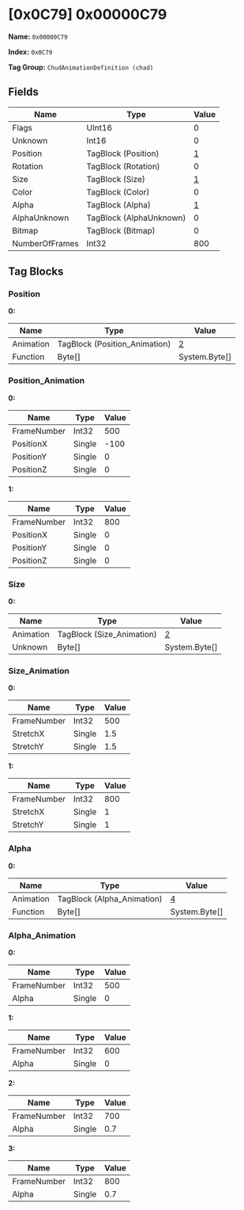 # [0x0C79] 0x00000C79

**Name:** ```0x00000C79```

**Index:** ```0x0C79```

**Tag Group:** ```ChudAnimationDefinition (chad)```

## Fields

Name	| Type	| Value
---	|---	|---	|
Flags	|UInt16	|0
Unknown	|Int16	|0
Position	|TagBlock (Position)	|[1](#position)
Rotation	|TagBlock (Rotation)	|0
Size	|TagBlock (Size)	|[1](#size)
Color	|TagBlock (Color)	|0
Alpha	|TagBlock (Alpha)	|[1](#alpha)
AlphaUnknown	|TagBlock (AlphaUnknown)	|0
Bitmap	|TagBlock (Bitmap)	|0
NumberOfFrames	|Int32	|800


## Tag Blocks

### Position

**0:**

Name	| Type	| Value
---	|---	|---	|
Animation	|TagBlock (Position_Animation)	|[2](#position_animation)
Function	|Byte[]	|System.Byte[]


### Position_Animation

**0:**

Name	| Type	| Value
---	|---	|---	|
FrameNumber	|Int32	|500
PositionX	|Single	|-100
PositionY	|Single	|0
PositionZ	|Single	|0


**1:**

Name	| Type	| Value
---	|---	|---	|
FrameNumber	|Int32	|800
PositionX	|Single	|0
PositionY	|Single	|0
PositionZ	|Single	|0


### Size

**0:**

Name	| Type	| Value
---	|---	|---	|
Animation	|TagBlock (Size_Animation)	|[2](#size_animation)
Unknown	|Byte[]	|System.Byte[]


### Size_Animation

**0:**

Name	| Type	| Value
---	|---	|---	|
FrameNumber	|Int32	|500
StretchX	|Single	|1.5
StretchY	|Single	|1.5


**1:**

Name	| Type	| Value
---	|---	|---	|
FrameNumber	|Int32	|800
StretchX	|Single	|1
StretchY	|Single	|1


### Alpha

**0:**

Name	| Type	| Value
---	|---	|---	|
Animation	|TagBlock (Alpha_Animation)	|[4](#alpha_animation)
Function	|Byte[]	|System.Byte[]


### Alpha_Animation

**0:**

Name	| Type	| Value
---	|---	|---	|
FrameNumber	|Int32	|500
Alpha	|Single	|0


**1:**

Name	| Type	| Value
---	|---	|---	|
FrameNumber	|Int32	|600
Alpha	|Single	|0


**2:**

Name	| Type	| Value
---	|---	|---	|
FrameNumber	|Int32	|700
Alpha	|Single	|0.7


**3:**

Name	| Type	| Value
---	|---	|---	|
FrameNumber	|Int32	|800
Alpha	|Single	|0.7


